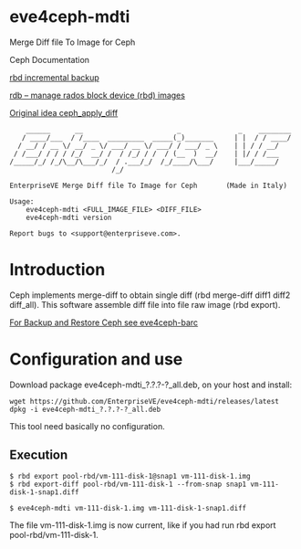 # eve4ceph-mdti
Merge Diff file To Image for Ceph

Ceph Documentation

[rbd incremental backup](http://docs.ceph.com/docs/master/dev/rbd-diff/)

[rdb – manage rados block device (rbd) images](http://docs.ceph.com/docs/master/man/8/rbd/)

[Original idea ceph_apply_diff](https://gp2x.org/ceph/ceph_apply_diff-0.1.tar.gz)

```
    ______      __                       _              _    ________
   / ____/___  / /____  _________  _____(_)_______     | |  / / ____/
  / __/ / __ \/ __/ _ \/ ___/ __ \/ ___/ / ___/ _ \    | | / / __/
 / /___/ / / / /_/  __/ /  / /_/ / /  / (__  )  __/    | |/ / /___
/_____/_/ /_/\__/\___/_/  / .___/_/  /_/____/\___/     |___/_____/
                         /_/

EnterpriseVE Merge Diff file To Image for Ceph       (Made in Italy)

Usage:
    eve4ceph-mdti <FULL_IMAGE_FILE> <DIFF_FILE>
    eve4ceph-mdti version

Report bugs to <support@enterpriseve.com>. 
```

# Introduction
Ceph implements merge-diff to obtain single diff (rbd merge-diff diff1 diff2 diff_all).
This software assemble diff file into file raw image (rbd export).

[For Backup and Restore Ceph see eve4ceph-barc](https://github.com/EnterpriseVE/eve4ceph-barc)

# Configuration and use
Download package eve4ceph-mdti_?.?.?-?_all.deb, on your host and install:
```
wget https://github.com/EnterpriseVE/eve4ceph-mdti/releases/latest
dpkg -i eve4ceph-mdti_?.?.?-?_all.deb
```
This tool need basically no configuration.

## Execution
```
$ rbd export pool-rbd/vm-111-disk-1@snap1 vm-111-disk-1.img
$ rbd export-diff pool-rbd/vm-111-disk-1 --from-snap snap1 vm-111-disk-1-snap1.diff

$ eve4ceph-mdti vm-111-disk-1.img vm-111-disk-1-snap1.diff
```
The file vm-111-disk-1.img is now current, like if you had run rbd export pool-rbd/vm-111-disk-1.